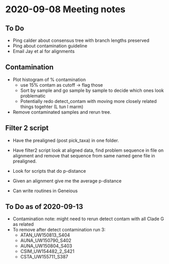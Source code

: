 # 2020-09-08 Meeting notes
## To Do
* Ping calder about consensus tree with branch lengths preserved
* Ping about contamination guideline
* Email Jay et al for alignments

## Contamination

* Plot histogram of % contamination
	* use 15% contam as cutoff -> flag those
	* Sort by sample and go sample by sample to decide which ones look problematic
	* Potentially redo detect_contam with moving more closely related things togehter (L tun l marm)
* Remove contaminated samples and rerun tree.


## Filter 2 script

* Have the prealigned (post pick_taxa) in one folder.
* Have filter2 script look at aligned data, find problem sequence in file on alignment and remove that sequence from same named gene file in prealigned.

* Look for scripts that do p-distance
* Given an alignment give me the average p-distance
* Can write routines in Geneious

## To Do as of 2020-09-13

* Contamination note: might need to rerun detect contam with all Clade G as related
* To remove after detect contamination run 3:
	* ATAN_UW150813_S404
	* AUNA_UW150790_S402
	* AUNA_UW150804_S403
	* CSIM_UW154482_2_S421
	* CSTA_UW155711_S387

